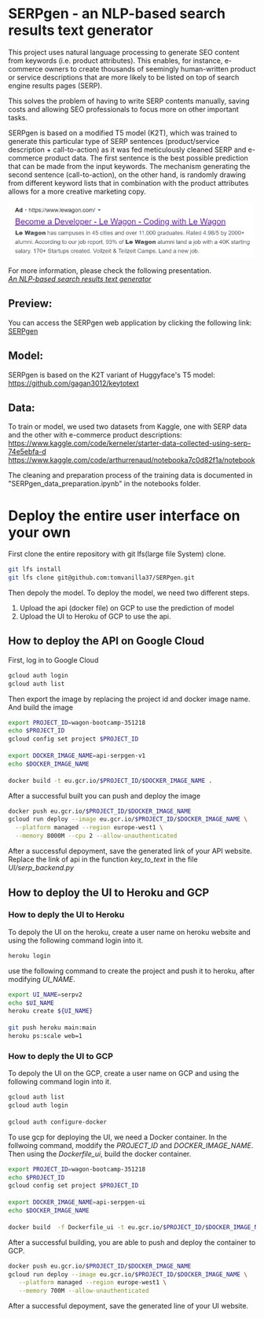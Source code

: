 # SERPgen - an NLP-based search results text generator
This project uses natural language processing to generate SEO content from keywords (i.e. product attributes). This enables, for instance, e-commerce owners to create thousands of seemingly human-written product or service descriptions that are more likely to be listed on top of search engine results pages (SERP).

This solves the problem of having to write SERP contents manually, saving costs and allowing SEO professionals to focus more on other important tasks.

SERPgen is based on a modified T5 model (K2T), which was trained to generate this particular type of SERP sentences (product/service description + call-to-action) as it was fed meticulously cleaned SERP and e-commerce product data. The first sentence is the best possible prediction that can be made from the input keywords. The mechanism generating the second sentence (call-to-action), on the other hand, is randomly drawing from different keyword lists that in combination with the product attributes allows for a more creative marketing copy. 


<img src="UI/serpgen_g.png" width="500"/>

For more information, please check the following presentation. <br />
*[An NLP-based search results text generator](https://docs.google.com/presentation/d/1Vy21neAeTntBbcdmtyPCD2LMBnt8zpptBZHT6jL59mw/edit?usp=sharing)*

## Preview:
You can access the SERPgen web application by clicking the following link:
[SERPgen](https://alirezahabibi2010-serpgen-uiserpv2-n5uk57.streamlit.app/)


## Model:
SERPgen is based on the K2T variant of Huggyface's T5 model: https://github.com/gagan3012/keytotext 


## Data:

To train or model, we used two datasets from Kaggle, one with SERP data and the other with e-commerce product descriptions:
https://www.kaggle.com/code/kerneler/starter-data-collected-using-serp-74e5ebfa-d
https://www.kaggle.com/code/arthurrenaud/notebooka7c0d82f1a/notebook

The cleaning and preparation process of the training data is documented in "SERPgen_data_preparation.ipynb" in the notebooks folder.


# Deploy the entire user interface on your own
First clone the entire repository with git lfs(large file System) clone.
```bash
git lfs install
git lfs clone git@github.com:tomvanilla37/SERPgen.git
```

Then depoly the model. To deploy the model, we need two different steps.
1) Upload the api (docker file) on GCP to use the prediction of model
2) Upload the UI to Heroku of GCP to use the api.


## How to deploy the API on Google Cloud
First, log in to Google Cloud
```bash
gcloud auth login
gcloud auth list
```

Then export the image by replacing the project id and docker image name. And build the image

```bash
export PROJECT_ID=wagon-bootcamp-351218
echo $PROJECT_ID
gcloud config set project $PROJECT_ID

export DOCKER_IMAGE_NAME=api-serpgen-v1
echo $DOCKER_IMAGE_NAME

docker build -t eu.gcr.io/$PROJECT_ID/$DOCKER_IMAGE_NAME .
```

After a successful built you can push and deploy the image
```bash
docker push eu.gcr.io/$PROJECT_ID/$DOCKER_IMAGE_NAME
gcloud run deploy --image eu.gcr.io/$PROJECT_ID/$DOCKER_IMAGE_NAME \
  --platform managed --region europe-west1 \
  --memory 8000M --cpu 2 --allow-unauthenticated
```

After a successful depoyment, save the generated link of your API website.
Replace the link of api in the function *key_to_text* in the file *UI/serp_backend.py*

## How to deploy the UI to Heroku and GCP
### How to deply the UI to Heroku
To depoly the UI on the heroku, create a user name on heroku website and using the following command login into it.
```bash
heroku login
```

use the following command to create the project and push it to heroku, after modifying *UI_NAME*.
```bash
export UI_NAME=serpv2
echo $UI_NAME
heroku create ${UI_NAME}

git push heroku main:main
heroku ps:scale web=1
```

### How to deply the UI to GCP
To depoly the UI on the GCP, create a user name on GCP and using the following command login into it.
```bash
gcloud auth list
gcloud auth login

gcloud auth configure-docker
```

To use gcp for deploying the UI, we need a Docker container.
In the follwoing command, moddify the *PROJECT_ID* and *DOCKER_IMAGE_NAME*. Then using the *Dockerfile_ui*, build the docker container.

```bash
export PROJECT_ID=wagon-bootcamp-351218
echo $PROJECT_ID
gcloud config set project $PROJECT_ID

export DOCKER_IMAGE_NAME=api-serpgen-ui
echo $DOCKER_IMAGE_NAME

docker build  -f Dockerfile_ui -t eu.gcr.io/$PROJECT_ID/$DOCKER_IMAGE_NAME .
```

After a successful building, you are able to push and deploy the container to GCP.
```bash
docker push eu.gcr.io/$PROJECT_ID/$DOCKER_IMAGE_NAME
gcloud run deploy --image eu.gcr.io/$PROJECT_ID/$DOCKER_IMAGE_NAME \
   --platform managed --region europe-west1 \
   --memory 700M --allow-unauthenticated
```

After a successful depoyment, save the generated line of your UI website.
